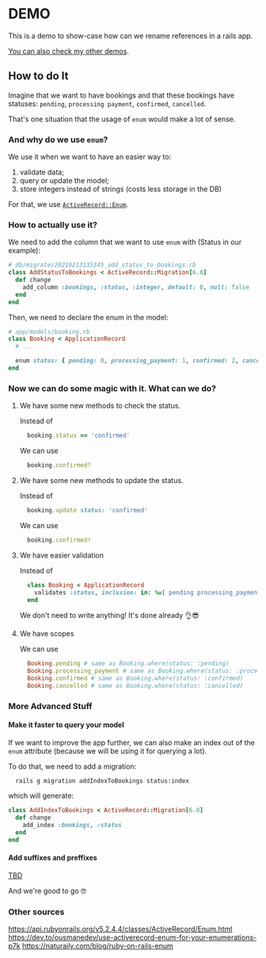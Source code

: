 # DEMO

This is a demo to show-case how can we rename references in a rails app.

[You can also check my other demos](https://github.com/andrerferrer/dedemos/blob/master/README.md#ded%C3%A9mos).

## How to do It

Imagine that we want to have bookings and that these bookings have statuses:
`pending`, `processing payment`, `confirmed`, `cancelled`.

That's one situation that the usage of `enum` would make a lot of sense.

### And why do we use `enum`?

We use it when we want to have an easier way to:

1. validate data;
1. query or update the model;
1. store integers instead of strings (costs less storage in the DB)

For that, we use [`ActiveRecord::Enum`](https://api.rubyonrails.org/v5.2.4.4/classes/ActiveRecord/Enum.html).

### How to actually use it?

We need to add the column that we want to use `enum` with (Status in our example):

```ruby
# db/migrate/20210213135345_add_status_to_bookings.rb
class AddStatusToBookings < ActiveRecord::Migration[6.0]
  def change
    add_column :bookings, :status, :integer, default: 0, null: false
  end
end
```

Then, we need to declare the enum in the model:
```ruby
# app/models/booking.rb
class Booking < ApplicationRecord
  # ...

  enum status: { pending: 0, processing_payment: 1, confirmed: 2, cancelled: -1 }
end

```

### Now we can do some magic with it. What can we do?

1. We have some new methods to check the status.

    Instead of
    ```ruby
      booking.status == 'confirmed'
    ```

    We can use
    ```ruby
      booking.confirmed?
    ```

2. We have some new methods to update the status.

    Instead of
    ```ruby
      booking.update status: 'confirmed'
    ```
    We can use
    ```ruby
      booking.confirmed!
    ```

3. We have easier validation

    Instead of
    ```ruby
      class Booking < ApplicationRecord
        validates :status, inclusion: in: %w[ pending processing_payment confirmed cancelled ]
      end
    ```

    We don't need to write anything! It's done already 👌😎
    
4. We have scopes

    We can use
    ```ruby
      Booking.pending # same as Booking.where(status: :pending)
      Booking.processing_payment # same as Booking.where(status: :processing_payment)
      Booking.confirmed # same as Booking.where(status: :confirmed)
      Booking.cancelled # same as Booking.where(status: :cancelled)
    ```

### More Advanced Stuff

#### Make it faster to query your model

If we want to improve the app further, we can also make an index out of the `enum` attribute (because we will be using it for querying a lot).

To do that, we need to add a migration:

```
  rails g migration addIndexToBookings status:index
```

which will generate:

```ruby
class AddIndexToBookings < ActiveRecord::Migration[6.0]
  def change
    add_index :bookings, :status
  end
end
```

#### Add suffixes and preffixes
[TBD](https://naturaily.com/blog/ruby-on-rails-enum#4-use-prefix-or-suffix-option-in-your-enums)


And we're good to go 🤓

### Other sources
https://api.rubyonrails.org/v5.2.4.4/classes/ActiveRecord/Enum.html
https://dev.to/ousmanedev/use-activerecord-enum-for-your-enumerations-p7k
https://naturaily.com/blog/ruby-on-rails-enum
